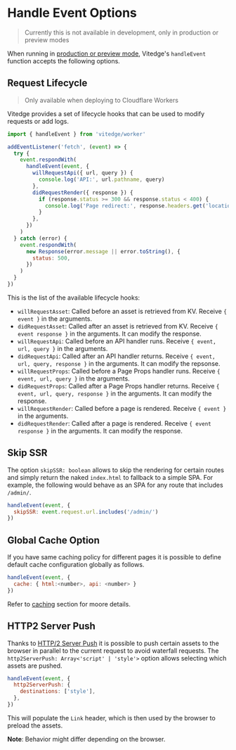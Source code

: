 # Handle Event Options

> Currently this is not available in development, only in production or preview modes

When running in [production or preview mode](./usage.md#production), Vitedge's `handleEvent` function accepts the following options.

## Request Lifecycle

> Only available when deploying to Cloudflare Workers

Vitedge provides a set of lifecycle hooks that can be used to modify requests or add logs.

```js
import { handleEvent } from 'vitedge/worker'

addEventListener('fetch', (event) => {
  try {
    event.respondWith(
      handleEvent(event, {
        willRequestApi({ url, query }) {
          console.log('API:', url.pathname, query)
        },
        didRequestRender({ response }) {
          if (response.status >= 300 && response.status < 400) {
            console.log('Page redirect:', response.headers.get('location'))
          }
        },
      })
    )
  } catch (error) {
    event.respondWith(
      new Response(error.message || error.toString(), {
        status: 500,
      })
    )
  }
})
```

This is the list of the available lifecycle hooks:

- `willRequestAsset`: Called before an asset is retrieved from KV. Receive `{ event }` in the arguments.
- `didRequestAsset`: Called after an asset is retrieved from KV. Receive `{ event response }` in the arguments. It can modify the response.
- `willRequestApi`: Called before an API handler runs. Receive `{ event, url, query }` in the arguments.
- `didRequestApi`: Called after an API handler returns. Receive `{ event, url, query, response }` in the arguments. It can modify the repsonse.
- `willRequestProps`: Called before a Page Props handler runs. Receive `{ event, url, query }` in the arguments.
- `didRequestProps`: Called after a Page Props handler returns. Receive `{ event, url, query, response }` in the arguments. It can modify the response.
- `willRequestRender`: Called before a page is rendered. Receive `{ event }` in the arguments.
- `didRequestRender`: Called after a page is rendered. Receive `{ event response }` in the arguments. It can modify the response.

## Skip SSR

The option `skipSSR: boolean` allows to skip the rendering for certain routes and simply return the naked `index.html` to fallback to a simple SPA. For example, the following would behave as an SPA for any route that includes `/admin/`.

```js
handleEvent(event, {
  skipSSR: event.request.url.includes('/admin/')
})
```

## Global Cache Option

If you have same caching policy for different pages it is possible to define default cache configuration globally as follows.

```js
handleEvent(event, {
  cache: { html:<number>, api: <number> }
})
```

Refer to [caching](./cache.md) section for moore details.

## HTTP2 Server Push

Thanks to [HTTP/2 Server Push](https://developers.google.com/web/fundamentals/performance/http2#server_push) it is possible to push certain assets to the browser in parallel to the current request to avoid waterfall requests. The `http2ServerPush: Array<'script' | 'style'>` option allows selecting which assets are pushed.

```js
handleEvent(event, {
  http2ServerPush: {
    destinations: ['style'],
  },
})
```

This will populate the `Link` header, which is then used by the browser to preload the assets.

**Note**: Behavior might differ depending on the browser.
